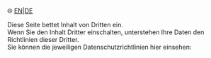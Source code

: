 &#127760; [EN](./?lang=en)|[DE](./?lang=de)

Diese Seite bettet Inhalt von Dritten ein.  
Wenn Sie den Inhalt Dritter einschalten, unterstehen Ihre Daten den Richtlinien dieser Dritter.  
Sie können die jeweiligen Datenschutzrichtlinien hier einsehen:  
<span class="md-policiesSoundcloud"></span>
<span class="md-policiesVimeo"></span>
